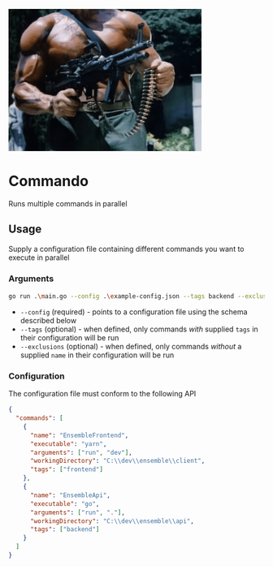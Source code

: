 ![commando](./docs/commando.gif)

# Commando

Runs multiple commands in parallel

## Usage

Supply a configuration file containing different commands you want to execute in parallel

### Arguments

```bash
go run .\main.go --config .\example-config.json --tags backend --exclusions EnsembleApi
```

- `--config` (required) - points to a configuration file using the schema described below
- `--tags` (optional) - when defined, only commands _with_ supplied `tags` in their configuration will be run
- `--exclusions` (optional) - when defined, only commands _without_ a supplied `name` in their configuration will be run

### Configuration

The configuration file must conform to the following API

```json
{
  "commands": [
    {
      "name": "EnsembleFrontend",
      "executable": "yarn",
      "arguments": ["run", "dev"],
      "workingDirectory": "C:\\dev\\ensemble\\client",
      "tags": ["frontend"]
    },
    {
      "name": "EnsembleApi",
      "executable": "go",
      "arguments": ["run", "."],
      "workingDirectory": "C:\\dev\\ensemble\\api",
      "tags": ["backend"]
    }
  ]
}
```
